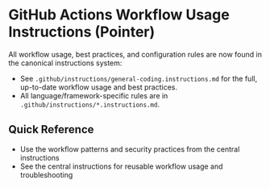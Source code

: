 <!-- file: .github/workflow-usage.md -->
<!-- version: 2.0.0 -->
<!-- guid: 2b3c4d5e-6f7a-8b9c-0d1e-2f3a4b5c6d7e -->

# GitHub Actions Workflow Usage Instructions (Pointer)

All workflow usage, best practices, and configuration rules are now found in the
canonical instructions system:

- See `.github/instructions/general-coding.instructions.md` for the full,
  up-to-date workflow usage and best practices.
- All language/framework-specific rules are in
  `.github/instructions/*.instructions.md`.

## Quick Reference

- Use the workflow patterns and security practices from the central instructions
- See the central instructions for reusable workflow usage and troubleshooting
